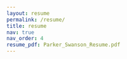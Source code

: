 ```yaml
---
layout: resume
permalink: /resume/
title: resume
nav: true
nav_order: 4
resume_pdf: Parker_Swanson_Resume.pdf
---
```

